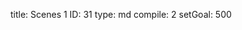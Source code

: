 title:          Scenes 1
ID:             31
type:           md
compile:        2
setGoal:        500


